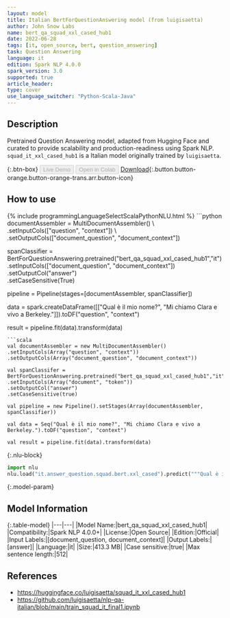 ```yaml
---
layout: model
title: Italian BertForQuestionAnswering model (from luigisaetta)
author: John Snow Labs
name: bert_qa_squad_xxl_cased_hub1
date: 2022-06-28
tags: [it, open_source, bert, question_answering]
task: Question Answering
language: it
edition: Spark NLP 4.0.0
spark_version: 3.0
supported: true
article_header:
type: cover
use_language_switcher: "Python-Scala-Java"
---
```


## Description

Pretrained Question Answering model, adapted from Hugging Face and curated to provide scalability and production-readiness using Spark NLP. `squad_it_xxl_cased_hub1` is a Italian model originally trained by `luigisaetta`.

{:.btn-box}
<button class="button button-orange" disabled>Live Demo</button>
<button class="button button-orange" disabled>Open in Colab</button>
[Download](https://s3.amazonaws.com/auxdata.johnsnowlabs.com/public/models/bert_qa_squad_xxl_cased_hub1_it_4.0.0_3.0_1656413780942.zip){:.button.button-orange.button-orange-trans.arr.button-icon}

## How to use



<div class="tabs-box" markdown="1">
{% include programmingLanguageSelectScalaPythonNLU.html %}
```python
documentAssembler = MultiDocumentAssembler() \
.setInputCols(["question", "context"]) \
.setOutputCols(["document_question", "document_context"])

spanClassifier = BertForQuestionAnswering.pretrained("bert_qa_squad_xxl_cased_hub1","it") \
.setInputCols(["document_question", "document_context"]) \
.setOutputCol("answer")\
.setCaseSensitive(True)

pipeline = Pipeline(stages=[documentAssembler, spanClassifier])

data = spark.createDataFrame([["Qual è il mio nome?", "Mi chiamo Clara e vivo a Berkeley."]]).toDF("question", "context")

result = pipeline.fit(data).transform(data)
```
```scala
val documentAssembler = new MultiDocumentAssembler() 
.setInputCols(Array("question", "context")) 
.setOutputCols(Array("document_question", "document_context"))

val spanClassifer = BertForQuestionAnswering.pretrained("bert_qa_squad_xxl_cased_hub1","it") 
.setInputCols(Array("document", "token")) 
.setOutputCol("answer")
.setCaseSensitive(true)

val pipeline = new Pipeline().setStages(Array(documentAssembler, spanClassifier))

val data = Seq("Qual è il mio nome?", "Mi chiamo Clara e vivo a Berkeley.").toDF("question", "context")

val result = pipeline.fit(data).transform(data)
```


{:.nlu-block}
```python
import nlu
nlu.load("it.answer_question.squad.bert.xxl_cased").predict("""Qual è il mio nome?|||"Mi chiamo Clara e vivo a Berkeley.""")
```

</div>

{:.model-param}
## Model Information

{:.table-model}
|---|---|
|Model Name:|bert_qa_squad_xxl_cased_hub1|
|Compatibility:|Spark NLP 4.0.0+|
|License:|Open Source|
|Edition:|Official|
|Input Labels:|[document_question, document_context]|
|Output Labels:|[answer]|
|Language:|it|
|Size:|413.3 MB|
|Case sensitive:|true|
|Max sentence length:|512|

## References

- https://huggingface.co/luigisaetta/squad_it_xxl_cased_hub1
- https://github.com/luigisaetta/nlp-qa-italian/blob/main/train_squad_it_final1.ipynb